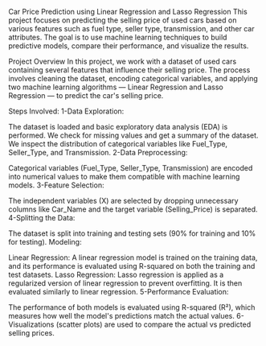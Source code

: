 Car Price Prediction using Linear Regression and Lasso Regression
This project focuses on predicting the selling price of used cars based on various features such as fuel type, seller type, transmission, and other car attributes. The goal is to use machine learning techniques to build predictive models, compare their performance, and visualize the results.

Project Overview
In this project, we work with a dataset of used cars containing several features that influence their selling price. The process involves cleaning the dataset, encoding categorical variables, and applying two machine learning algorithms — Linear Regression and Lasso Regression — to predict the car's selling price.

Steps Involved:
1-Data Exploration:

The dataset is loaded and basic exploratory data analysis (EDA) is performed.
We check for missing values and get a summary of the dataset.
We inspect the distribution of categorical variables like Fuel_Type, Seller_Type, and Transmission.
2-Data Preprocessing:

Categorical variables (Fuel_Type, Seller_Type, Transmission) are encoded into numerical values to make them compatible with machine learning models.
3-Feature Selection:

The independent variables (X) are selected by dropping unnecessary columns like Car_Name and the target variable (Selling_Price) is separated.
4-Splitting the Data:

The dataset is split into training and testing sets (90% for training and 10% for testing).
Modeling:

Linear Regression: A linear regression model is trained on the training data, and its performance is evaluated using R-squared on both the training and test datasets.
Lasso Regression: Lasso regression is applied as a regularized version of linear regression to prevent overfitting. It is then evaluated similarly to linear regression.
5-Performance Evaluation:

The performance of both models is evaluated using R-squared (R²), which measures how well the model's predictions match the actual values.
6-Visualizations (scatter plots) are used to compare the actual vs predicted selling prices.
